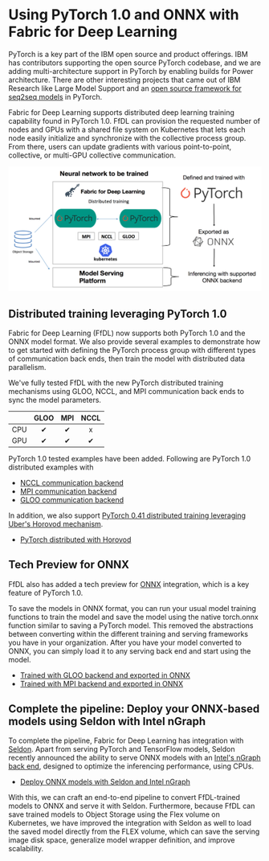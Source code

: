 
# Using PyTorch 1.0 and ONNX with Fabric for Deep Learning

PyTorch is a key part of the IBM open source and product offerings. IBM has contributors supporting the open source PyTorch codebase, and we are adding multi-architecture support in PyTorch by enabling builds for Power architecture. There are other interesting projects that came out of IBM Research like Large Model Support and an [open source framework for seq2seq models](https://github.com/IBM/pytorch-seq2seq) in PyTorch.

Fabric for Deep Learning supports distributed deep learning training capability found in PyTorch 1.0. FfDL can provision the requested number of nodes and GPUs with a shared file system on Kubernetes that lets each node easily initialize and synchronize with the collective process group. From there, users can update gradients with various point-to-point, collective, or multi-GPU collective communication. 

![diagram](images/pytorch-ffdl-onnx.png)

## Distributed training leveraging PyTorch 1.0

Fabric for Deep Learning (FfDL) now supports both PyTorch 1.0 and the ONNX model format. We also provide several examples to demonstrate how to get started with defining the PyTorch process group with different types of communication back ends, then train the model with distributed data parallelism.

We've fully tested FfDL with the new PyTorch distributed training mechanisms using GLOO, NCCL, and MPI communication back ends to sync the model parameters.


|     | GLOO | MPI | NCCL |
|-----|:----:|:---:|:----:|
| CPU |   &#10004;  |  &#10004;  |   x  |
| GPU |   &#10004;  |  &#10004;  |   &#10004;  |

PyTorch 1.0 tested examples have been added. Following are PyTorch 1.0 distributed examples with 

-  [NCCL communication backend](c10d-native-parallelism)
-  [MPI communication backend](c10d-mpi-parallelism)
-  [GLOO communication backend](c10d-dist-onnx)

In addition, we also support [PyTorch 0.41 distributed training leveraging Uber's Horovod mechanism](https://developer.ibm.com/code/2018/07/18/scalable-distributed-training-using-horovod-in-ffdl/).

- [PyTorch distributed with Horovod](horovod)

## Tech Preview for ONNX

FfDL also has added a tech preview for [ONNX](https://github.com/onnx/onnx) integration, which is a key feature of PyTorch 1.0. 

To save the models in ONNX format, you can run your usual model training functions to train the model and save the model using the native torch.onnx function similar to saving a PyTorch model. This removed the abstractions between converting within the different training and serving frameworks you have in your organization. After you have your model converted to ONNX, you can simply load it to any serving back end and start using the model.

- [Trained with GLOO backend and exported in ONNX](c10d-dist-onnx)
- [Trained with MPI backend and exported in ONNX](c10d-onnx-mpi)

## Complete the pipeline: Deploy your ONNX-based models using Seldon with Intel nGraph

To complete the pipeline, Fabric for Deep Learning has integration with [Seldon](https://www.seldon.io/). Apart from serving PyTorch and TensorFlow models, Seldon recently announced the ability to serve ONNX models with an [Intel's  nGraph back end](https://github.com/NervanaSystems/ngraph), designed to optimize the inferencing performance, using CPUs.

- [Deploy ONNX models with Seldon and Intel nGraph](../community/FfDL-Seldon/onnx-model) 

With this, we can craft an end-to-end pipeline to convert FfDL-trained models to ONNX and serve it with Seldon. Furthermore, because FfDL can save trained models to Object Storage using the Flex volume on Kubernetes, we have improved the integration with Seldon as well to load the saved model directly from the FLEX volume, which can save the serving image disk space, generalize model wrapper definition, and improve scalability.
